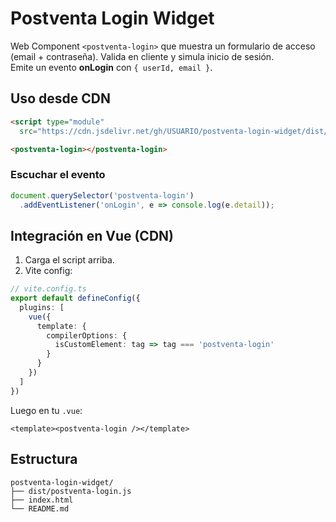 # Postventa Login Widget

Web Component `<postventa-login>` que muestra un formulario de acceso
(email + contraseña). Valida en cliente y simula inicio de sesión.  
Emite un evento **onLogin** con `{ userId, email }`.

## Uso desde CDN

```html
<script type="module"
  src="https://cdn.jsdelivr.net/gh/USUARIO/postventa-login-widget/dist/postventa-login.js"></script>

<postventa-login></postventa-login>
```

### Escuchar el evento
```js
document.querySelector('postventa-login')
  .addEventListener('onLogin', e => console.log(e.detail));
```

## Integración en Vue (CDN)

1. Carga el script arriba.  
2. Vite config:

```ts
// vite.config.ts
export default defineConfig({
  plugins: [
    vue({
      template: {
        compilerOptions: {
          isCustomElement: tag => tag === 'postventa-login'
        }
      }
    })
  ]
})
```

Luego en tu `.vue`:

```vue
<template><postventa-login /></template>
```

## Estructura
```
postventa-login-widget/
├── dist/postventa-login.js
├── index.html
└── README.md
```
